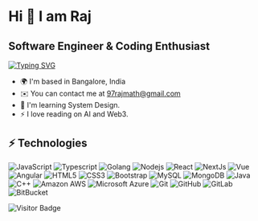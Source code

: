 Hi 👋 I am Raj
=============================

Software Engineer & Coding Enthusiast
-------------------------------------

[![Typing SVG](https://readme-typing-svg.demolab.com?font=Fira+Code&pause=1000&random=false&width=435&lines=Full+Stack+Web+Developer)](https://git.io/typing-svg)

* 🌍  I'm based in Bangalore, India
* ✉️  You can contact me at [97rajmath@gmail.com](mailto:97rajmath@gmail.com)
* 🧠  I'm learning System Design.
* ⚡  I love reading on AI and Web3.

## ⚡ Technologies

![JavaScript](https://img.shields.io/badge/-JavaScript-black?style=flat-square&logo=javascript)
![Typescript](https://img.shields.io/badge/-typescript-black?style=flat-square&logo=typescript)
![Golang](https://img.shields.io/badge/-go-black?style=flat-square&logo=go)
![Nodejs](https://img.shields.io/badge/-Nodejs-black?style=flat-square&logo=Node.js)
![React](https://img.shields.io/badge/-React-black?style=flat-square&logo=react)
![NextJs](https://img.shields.io/badge/-nextjs-black?style=flat-square&logo=nextjs)
![Vue](https://img.shields.io/badge/-vue-green?style=flat-square&logo=vue)
![Angular](https://img.shields.io/badge/-angular-red?style=flat-square&logo=angular)
![HTML5](https://img.shields.io/badge/-HTML5-E34F26?style=flat-square&logo=html5&logoColor=white)
![CSS3](https://img.shields.io/badge/-CSS3-1572B6?style=flat-square&logo=css3)
![Bootstrap](https://img.shields.io/badge/-Bootstrap-563D7C?style=flat-square&logo=bootstrap)
![MySQL](https://img.shields.io/badge/-MySQL-black?style=flat-square&logo=mysql)
![MongoDB](https://img.shields.io/badge/-mongodb-black?style=flat-square&logo=mongodb)
![Java](https://img.shields.io/badge/-java-E34A86?style=flat-square&logo=java)
![C++](https://img.shields.io/badge/-C++-00599C?style=flat-square&logo=c)
![Amazon AWS](https://img.shields.io/badge/Amazon%20AWS-232F3E?style=flat-square&logo=amazon-aws)
![Microsoft Azure](https://img.shields.io/badge/Microsoft%20Azure-232F7E?style=flat-square&logo=microsoft-azure)
![Git](https://img.shields.io/badge/-Git-black?style=flat-square&logo=git)
![GitHub](https://img.shields.io/badge/-GitHub-181717?style=flat-square&logo=github)
![GitLab](https://img.shields.io/badge/-GitLab-FCA121?style=flat-square&logo=gitlab)
![BitBucket](https://img.shields.io/badge/-BitBucket-darkblue?style=flat-square&logo=bitbucket)

![Visitor Badge](https://visitor-badge.laobi.icu/badge?page_id=aemmadi.aemmadi)
